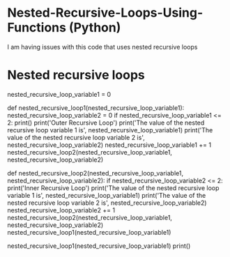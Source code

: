 # Nested-Recursive-Loops-Using-Functions (Python)
I am having issues with this code that uses nested recursive loops

# Nested recursive loops

nested_recursive_loop_variable1 = 0


def nested_recursive_loop1(nested_recursive_loop_variable1):
    nested_recursive_loop_variable2 = 0
    if nested_recursive_loop_variable1 <= 2:
        print()
        print('Outer Recursive Loop')
        print('The value of the nested recursive loop variable 1 is', nested_recursive_loop_variable1)
        print('The value of the nested recursive loop variable 2 is', nested_recursive_loop_variable2)
        nested_recursive_loop_variable1 += 1
        nested_recursive_loop2(nested_recursive_loop_variable1, nested_recursive_loop_variable2)


def nested_recursive_loop2(nested_recursive_loop_variable1, nested_recursive_loop_variable2):
    if nested_recursive_loop_variable2 <= 2:
        print('Inner Recursive Loop')
        print('The value of the nested recursive loop variable 1 is', nested_recursive_loop_variable1)
        print('The value of the nested recursive loop variable 2 is', nested_recursive_loop_variable2)
        nested_recursive_loop_variable2 += 1
        nested_recursive_loop2(nested_recursive_loop_variable1, nested_recursive_loop_variable2)
    nested_recursive_loop1(nested_recursive_loop_variable1)


nested_recursive_loop1(nested_recursive_loop_variable1)
print()
